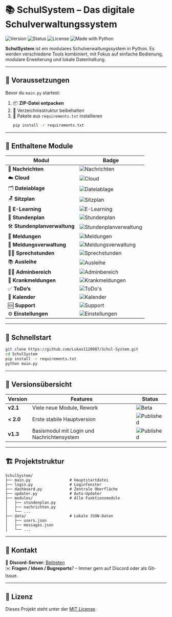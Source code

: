 
# 📚 SchulSystem – Das digitale Schulverwaltungssystem


![Version](https://img.shields.io/badge/Version-1.5.0-blue?style=flat-square)
![Status](https://img.shields.io/badge/Status-BETA-red?style=flat-square)
![License](https://img.shields.io/badge/License-MIT-blue?style=flat-square)
![Made with Python](https://img.shields.io/badge/Made%20with-Python-3776AB?logo=python&logoColor=white&style=flat-square)

**SchulSystem** ist ein modulares Schulverwaltungssystem in Python. Es werden verschiedene Tools kombiniert, mit Fokus auf einfache Bedienung, modulare Erweiterung und lokale Datenhaltung.

---

## 🔧 Voraussetzungen

Bevor du `main.py` startest:

1. 📦 **ZIP-Datei entpacken**
2. 📂 Verzeichnisstruktur beibehalten
3. 🔁 Pakete aus `requirements.txt` installieren  
   ```bash
   pip install -r requirements.txt
   ```

---

## 🧩 Enthaltene Module

| Modul | Badge |
|-------|-------|
| 💬 **Nachrichten** | ![Nachrichten](https://img.shields.io/badge/Schulinterne%20Nachrichten%20mit%20Suchfunktion-lightgrey) |
| ☁️ **Cloud** | ![Cloud](https://img.shields.io/badge/Dateien%20mit%20Gruppen%20oder%20Personen%20teilen-lightgrey) |
| 🗂️ **Dateiablage** | ![Dateiablage](https://img.shields.io/badge/%C3%96ffentlicher%20Dateiupload%20f%C3%BCr%20alle-lightgrey) |
| 🪑 **Sitzplan** | ![Sitzplan](https://img.shields.io/badge/Drag--and--Drop%20Sitzplaneditor-lightgrey) |
| 🧪 **E-Learning** | ![E-Learning](https://img.shields.io/badge/Digitale%20Tests%20mit%20Ergebnisauswertung-lightgrey) |
| 📅 **Stundenplan** | ![Stundenplan](https://img.shields.io/badge/Individuelle%20Anzeige%20nach%20Gruppe-lightgrey) |
| 🛠️ **Stundenplanverwaltung** | ![Stundenplanverwaltung](https://img.shields.io/badge/Verwaltung%20und%20Bearbeitung%20zentral-lightgrey) |
| 📢 **Meldungen** | ![Meldungen](https://img.shields.io/badge/Kurzmeldungen%20f%C3%BCr%20Info%20%26%20Datei--Uploads-lightgrey) |
| 📝 **Meldungsverwaltung** | ![Meldungsverwaltung](https://img.shields.io/badge/Bestehende%20Meldungen%20bearbeiten-lightgrey) |
| 🧑‍🏫 **Sprechstunden** | ![Sprechstunden](https://img.shields.io/badge/Zeiten%20setzen%20und%20Termine%20buchen-lightgrey) |
| 📚 **Ausleihe** | ![Ausleihe](https://img.shields.io/badge/Verwaltung%20von%20Schulmaterialien-lightgrey) |
| 🧑‍💼 **Adminbereich** | ![Adminbereich](https://img.shields.io/badge/Benutzer--%20und%20Gruppenverwaltung-lightgrey) |
| 🤧 **Krankmeldungen** | ![Krankmeldungen](https://img.shields.io/badge/Abwesenheiten%20mit%20Gruppenansicht-lightgrey) |
| ✅ **ToDo’s** | ![ToDo's](https://img.shields.io/badge/Pers%C3%B6nliche%20Aufgabenverwaltung-lightgrey) |
| 📆 **Kalender** | ![Kalender](https://img.shields.io/badge/Monats--%20%26%20Wochen%C3%BCbersicht%20f%C3%BCr%20alle%20Termine-lightgrey) |
| 🆘 **Support** | ![Support](https://img.shields.io/badge/Ticketsystem%20f%C3%BCr%20Hilfe%20%26%20Feedback-lightgrey) |
| ⚙️ **Einstellungen** | ![Einstellungen](https://img.shields.io/badge/Nutzerprofil%20anpassen%20%26%20R%C3%BCckmeldung%20geben-lightgrey) |


---

## 🚀 Schnellstart

```bash
git clone https://github.com/Lukas1120987/Schul-System.git
cd SchulSystem
pip install -r requirements.txt
python main.py
```

---

## 📌 Versionsübersicht

| Version        | Features         | Status |
|----------------|------------------|--------|
| **v2.1**       | Viele neue Module, Rework        | ![Beta](https://img.shields.io/badge/BETA-red) |
| **< 2.0**       | Erste stabile Hauptversion       | ![Published](https://img.shields.io/badge/Published-green) |
| **v1.3**        | Basismodul mit Login und Nachrichtensystem | ![Published](https://img.shields.io/badge/Published-green) |

---

## 🏗️ Projektstruktur

```plaintext
SchulSystem/
├── main.py                 # Hauptstartdatei
├── login.py                # Loginfenster
├── dashboard.py            # Zentrale Oberfläche
├── updater.py              # Auto-Updater
├── modules/                # Alle Funktionsmodule
│   ├── stundenplan.py
│   ├── nachrichten.py
│   └── ...
├── data/                   # Lokale JSON-Daten
│   ├── users.json
│   ├── messages.json
│   └── ...
```

---

## 💬 Kontakt

📨 **Discord-Server**: [Beitreten](https://discord.gg/NHgr4FKXE3)  
✉️ **Fragen / Ideen / Bugreports**? – Immer gern auf Discord oder als Git-Issue.

---

## 📃 Lizenz

Dieses Projekt steht unter der [MIT License](https://opensource.org/licenses/MIT).
